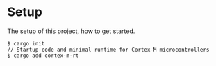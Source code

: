 # Setup
The setup of this project, how to get started.

```
$ cargo init
// Startup code and minimal runtime for Cortex-M microcontrollers
$ cargo add cortex-m-rt
```
